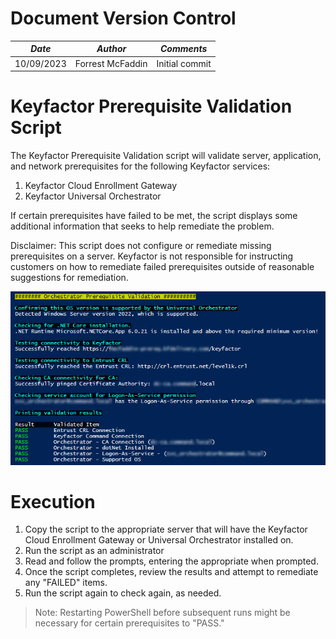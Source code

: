 # **Document Version Control**

| **_Date_** | **_Author_** | **_Comments_** |
|--|--|--|
| 10/09/2023 | Forrest McFaddin | Initial commit |

# **Keyfactor Prerequisite Validation Script**

The Keyfactor Prerequisite Validation script will validate server, application, and network prerequisites for the following Keyfactor services:

1. Keyfactor Cloud Enrollment Gateway
2. Keyfactor Universal Orchestrator

If certain prerequisites have failed to be met, the script displays some additional information that seeks to help remediate the problem.

Disclaimer: This script does not configure or remediate missing prerequisites on a server. Keyfactor is not responsible for instructing customers on how
to remediate failed prerequisites outside of reasonable suggestions for remediation.

![](images/Keyfactor-Prerequisite-Validation-Result.jpg)

# Execution #

1. Copy the script to the appropriate server that will have the Keyfactor Cloud Enrollment Gateway or Universal Orchestrator installed on.
2. Run the script as an administrator
3. Read and follow the prompts, entering the appropriate when prompted.
4. Once the script completes, review the results and attempt to remediate any "FAILED" items.
5. Run the script again to check again, as needed. 

> Note: Restarting PowerShell before subsequent runs might be necessary for certain prerequisites to "PASS."
